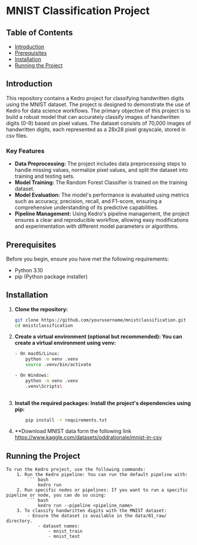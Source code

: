 
# MNIST Classification Project

## Table of Contents
- [Introduction](#intro)
- [Prerequisites](#prerequisites)
- [Installation](#installation)
- [Running the Project](#running-the-project)


## Introduction

This repository contains a Kedro project for classifying handwritten digits using the MNIST dataset. The project is designed to demonstrate the use of Kedro for data science workflows. The primary objective of this project is to build a robust model that can accurately classify images of handwritten digits (0-9) based on pixel values. The dataset consists of 70,000 images of handwritten digits, each represented as a 28x28 pixel grayscale, stored in csv files.

### Key Features

- **Data Preprocessing:** The project includes data preprocessing steps to handle missing values, normalize pixel values, and split the dataset into training and testing sets.
- **Model Training:** The Random Forest Classifier is trained on the training dataset.
- **Model Evaluation:** The model's performance is evaluated using metrics such as accuracy, precision, recall, and F1-score, ensuring a comprehensive understanding of its predictive capabilities.
- **Pipeline Management:** Using Kedro's pipeline management, the project ensures a clear and reproducible workflow, allowing easy modifications and experimentation with different model parameters or algorithms.



## Prerequisites

Before you begin, ensure you have met the following requirements:

- Python 3.10 
- pip (Python package installer)

## Installation

1. **Clone the repository:**

   ```bash
   git clone https://github.com/yourusername/mnistclassification.git
   cd mnistclassification

2. **Create a virtual environment (optional but recommended): You can create a virtual environment using venv:**

    ```bash
    - On macOS/Linux:
        python -m venv .venv
        source .venv/bin/activate

    - On Windows:
        python -m venv .venv
        .venv\Scripts\
        
3. **Install the required packages: Install the project's dependencies using pip:**

    ```bash
        pip install -r requirements.txt
    
4. **Download MNIST data form the following link    
    https://www.kaggle.com/datasets/oddrationale/mnist-in-csv
    

## Running the Project

    To run the Kedro project, use the following commands:
        1. Run the Kedro pipeline: You can run the default pipeline with:
            ``` bash
                kedro run
        2. Run specific nodes or pipelines: If you want to run a specific pipeline or node, you can do so using:
            ``` bash
                kedro run --pipeline <pipeline_name>
        3. To classify handwritten digits with the MNIST dataset:
            - Ensure the dataset is available in the data/01_raw/ directory.
                - dataset names: 
                    - mnist_train
                    - mnist_test

